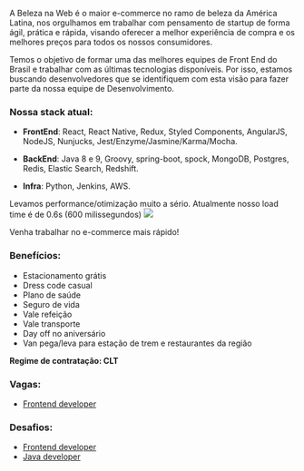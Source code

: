 A Beleza na Web é o maior e-commerce no ramo de beleza da América Latina, nos orgulhamos em trabalhar com pensamento de startup de forma ágil, prática e rápida, visando oferecer a melhor experiência de compra e os melhores preços para todos os nossos consumidores.

Temos o objetivo de formar uma das melhores equipes de Front End do Brasil e trabalhar com as últimas tecnologias disponíveis. Por isso, estamos buscando desenvolvedores que se identifiquem com esta visão para fazer parte da nossa equipe de Desenvolvimento.

### Nossa stack atual:

- **FrontEnd**:
React, React Native, Redux, Styled Components, AngularJS, NodeJS, Nunjucks, Jest/Enzyme/Jasmine/Karma/Mocha.

- **BackEnd**:
Java 8 e 9, Groovy, spring-boot, spock, MongoDB, Postgres, Redis, Elastic Search, Redshift.

- **Infra**:
Python, Jenkins, AWS.

Levamos performance/otimização muito a sério. Atualmente nosso load time é de 0.6s (600 milissegundos) <img src="https://i.imgur.com/S5wIPJW.png" />

Venha trabalhar no e-commerce mais rápido!

### Benefícios:
- Estacionamento grátis
- Dress code casual
- Plano de saúde
- Seguro de vida
- Vale refeição
- Vale transporte
- Day off no aniversário
- Van pega/leva para estação de trem e restaurantes da região


**Regime de contratação: CLT**

### Vagas:
 - [Frontend developer](https://github.com/belezanaweb/frontend/wiki/Job-description:-Frontend-developer)

### Desafios:
 - [Frontend developer](https://github.com/belezanaweb/test-front/wiki/Challenge:-Frontend)
 - [Java developer](https://github.com/belezanaweb/test-java)
